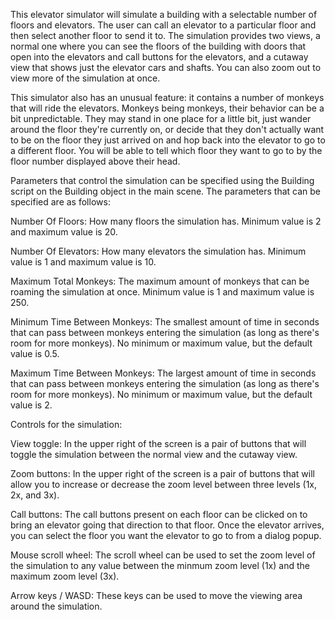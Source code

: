 This elevator simulator will simulate a building with a selectable number of floors and elevators.  The user can call an elevator to a particular floor and then select another floor to send it to.  The simulation provides two views, a normal one where you can see the floors of the building with doors that open into the elevators and call buttons for the elevators, and a cutaway view that shows just the elevator cars and shafts.  You can also zoom out to view more of the simulation at once.

This simulator also has an unusual feature: it contains a number of monkeys that will ride the elevators.  Monkeys being monkeys, their behavior can be a bit unpredictable.  They may stand in one place for a little bit, just wander around the floor they're currently on, or decide that they don't actually want to be on the floor they just arrived on and hop back into the elevator to go to a different floor.  You will be able to tell which floor they want to go to by the floor number displayed above their head.


Parameters that control the simulation can be specified using the Building script on the Building object in the main scene.  The parameters that can be specified are as follows:

Number Of Floors: How many floors the simulation has.  Minimum value is 2 and maximum value is 20.

Number Of Elevators: How many elevators the simulation has.  Minimum value is 1 and maximum value is 10.

Maximum Total Monkeys: The maximum amount of monkeys that can be roaming the simulation at once.  Minimum value is 1 and maximum value is 250.

Minimum Time Between Monkeys: The smallest amount of time in seconds that can pass between monkeys entering the simulation (as long as there's room for more monkeys).  No minimum or maximum value, but the default value is 0.5.

Maximum Time Between Monkeys: The largest amount of time in seconds that can pass between monkeys entering the simulation (as long as there's room for more monkeys).  No minimum or maximum value, but the default value is 2.


Controls for the simulation:

View toggle: In the upper right of the screen is a pair of buttons that will toggle the simulation between the normal view and the cutaway view.

Zoom buttons: In the upper right of the screen is a pair of buttons that will allow you to increase or decrease the zoom level between three levels (1x, 2x, and 3x).

Call buttons: The call buttons present on each floor can be clicked on to bring an elevator going that direction to that floor.  Once the elevator arrives, you can select the floor you want the elevator to go to from a dialog popup.

Mouse scroll wheel: The scroll wheel can be used to set the zoom level of the simulation to any value between the minmum zoom level (1x) and the maximum zoom level (3x).

Arrow keys / WASD: These keys can be used to move the viewing area around the simulation.
